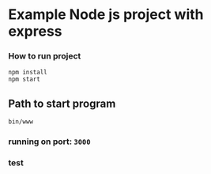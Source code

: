 # Example Node js project with express

### How to run project
```
npm install
npm start
```

## Path to start program 
```
bin/www
```
### running on port: `3000`
### test
